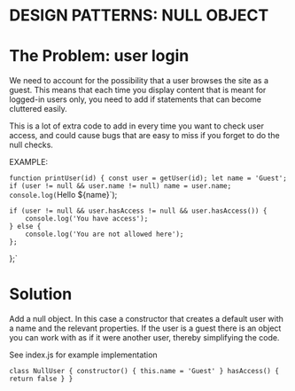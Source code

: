 # DESIGN PATTERNS: NULL OBJECT

# The Problem: user login

We need to account for the possibility that a user browses the site as a guest. This means that each time you display content that is meant for logged-in users only, you need to add if statements that can become cluttered easily.

This is a lot of extra code to add in every time you want to check user access, and could cause bugs that are easy to miss if you forget to do the null checks.

EXAMPLE:

`function printUser(id) {
    const user = getUser(id);
    let name = 'Guest';
    if (user != null && user.name != null) name = user.name;
        console.log(`Hello ${name}`);

    if (user != null && user.hasAccess != null && user.hasAccess()) {
        console.log('You have access');
    } else {
        console.log('You are not allowed here');
    };
};`

# Solution
Add a null object. In this case a constructor that creates a default user with a name and the relevant properties. If the user is a guest there is an object you can work with as if it were another user, thereby simplifying the code.

See index.js for example implementation

`class NullUser {
    constructor() {
      this.name = 'Guest'
    }
    hasAccess() {
      return false
    }
  }
  `
